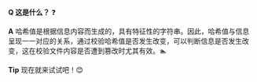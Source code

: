 **Q 这是什么？** ❓

**A** 哈希值是根据信息内容而生成的，具有特征性的字符串。因此，哈希值与信息呈现一一对应的关系，通过校验哈希值是否发生改变，可以判断信息是否发生改变，这在校验文件内容是否遭到篡改时尤其有效。🏊

**Tip** 现在就来试试吧！😊
